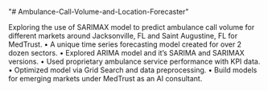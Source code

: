 "# Ambulance-Call-Volume-and-Location-Forecaster" 

Exploring the use of SARIMAX model to predict ambulance call volume for different markets around Jacksonville, FL and Saint Augustine, FL for MedTrust.
•	A unique time series forecasting model created for over 2 dozen sectors.
•	Explored ARIMA model and it’s SARIMA and SARIMAX versions.
•	Used proprietary ambulance service performance with KPI data.
•	Optimized model via Grid Search and data preprocessing. 
•	Build models for emerging markets under MedTrust as an AI consultant. 
